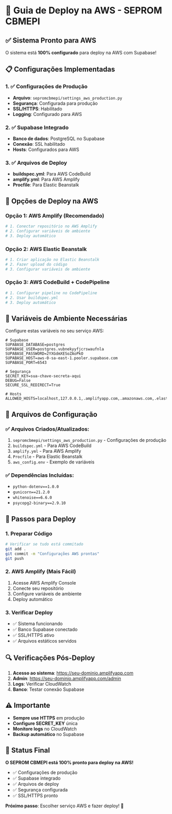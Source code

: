 # 🚀 Guia de Deploy na AWS - SEPROM CBMEPI

## ✅ Sistema Pronto para AWS

O sistema está **100% configurado** para deploy na AWS com Supabase!

## 📋 Configurações Implementadas

### 1. ✅ Configurações de Produção
- **Arquivo**: `sepromcbmepi/settings_aws_production.py`
- **Segurança**: Configurada para produção
- **SSL/HTTPS**: Habilitado
- **Logging**: Configurado para AWS

### 2. ✅ Supabase Integrado
- **Banco de dados**: PostgreSQL no Supabase
- **Conexão**: SSL habilitado
- **Hosts**: Configurados para AWS

### 3. ✅ Arquivos de Deploy
- **buildspec.yml**: Para AWS CodeBuild
- **amplify.yml**: Para AWS Amplify
- **Procfile**: Para Elastic Beanstalk

## 🎯 Opções de Deploy na AWS

### Opção 1: AWS Amplify (Recomendado)
```bash
# 1. Conectar repositório no AWS Amplify
# 2. Configurar variáveis de ambiente
# 3. Deploy automático
```

### Opção 2: AWS Elastic Beanstalk
```bash
# 1. Criar aplicação no Elastic Beanstalk
# 2. Fazer upload do código
# 3. Configurar variáveis de ambiente
```

### Opção 3: AWS CodeBuild + CodePipeline
```bash
# 1. Configurar pipeline no CodePipeline
# 2. Usar buildspec.yml
# 3. Deploy automático
```

## 🔧 Variáveis de Ambiente Necessárias

Configure estas variáveis no seu serviço AWS:

```env
# Supabase
SUPABASE_DATABASE=postgres
SUPABASE_USER=postgres.vubnekyyfjcrswaufnla
SUPABASE_PASSWORD=2YXGdmXESoZAoPkO
SUPABASE_HOST=aws-0-sa-east-1.pooler.supabase.com
SUPABASE_PORT=6543

# Segurança
SECRET_KEY=sua-chave-secreta-aqui
DEBUG=False
SECURE_SSL_REDIRECT=True

# Hosts
ALLOWED_HOSTS=localhost,127.0.0.1,.amplifyapp.com,.amazonaws.com,.elasticbeanstalk.com
```

## 📁 Arquivos de Configuração

### ✅ Arquivos Criados/Atualizados:
1. `sepromcbmepi/settings_aws_production.py` - Configurações de produção
2. `buildspec.yml` - Para AWS CodeBuild
3. `amplify.yml` - Para AWS Amplify
4. `Procfile` - Para Elastic Beanstalk
5. `aws_config.env` - Exemplo de variáveis

### ✅ Dependências Incluídas:
- `python-dotenv==1.0.0`
- `gunicorn==21.2.0`
- `whitenoise==6.6.0`
- `psycopg2-binary==2.9.10`

## 🚀 Passos para Deploy

### 1. Preparar Código
```bash
# Verificar se tudo está commitado
git add .
git commit -m "Configurações AWS prontas"
git push
```

### 2. AWS Amplify (Mais Fácil)
1. Acesse AWS Amplify Console
2. Conecte seu repositório
3. Configure variáveis de ambiente
4. Deploy automático

### 3. Verificar Deploy
- ✅ Sistema funcionando
- ✅ Banco Supabase conectado
- ✅ SSL/HTTPS ativo
- ✅ Arquivos estáticos servidos

## 🔍 Verificações Pós-Deploy

1. **Acesso ao sistema**: https://seu-dominio.amplifyapp.com
2. **Admin**: https://seu-dominio.amplifyapp.com/admin
3. **Logs**: Verificar CloudWatch
4. **Banco**: Testar conexão Supabase

## ⚠️ Importante

- **Sempre use HTTPS** em produção
- **Configure SECRET_KEY** única
- **Monitore logs** no CloudWatch
- **Backup automático** no Supabase

## 🎉 Status Final

**O SEPROM CBMEPI está 100% pronto para deploy na AWS!**

- ✅ Configurações de produção
- ✅ Supabase integrado
- ✅ Arquivos de deploy
- ✅ Segurança configurada
- ✅ SSL/HTTPS pronto

**Próximo passo**: Escolher serviço AWS e fazer deploy! 🚀 
